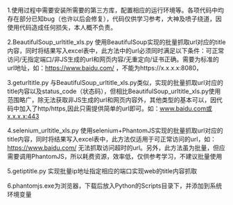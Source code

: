 1.使用过程中需要安装所需要的第三方库，配置相应的运行环境等。各项代码中均存在部分已知bug（也许以后会修复），代码仅供学习参考，大神及喷子绕道，因使用代码造成任何损失，本人概不负责。

2.BeautifulSoup_urltitle_xls.py
使用BeautifulSoup实现的批量抓取url对应的title内容，同时将结果写入excel表中，此方法中的url必须同时满足以下条件：可正常访问/无指定端口/非JS生成的url和网页内容/无重定向/证书正确。需要为标准的url地址，如：https://www.baidu.com/
，不能为https://x.x.x.x:8080，

3.geturltitle.py
与BeautifulSoup_urltitle_xls.py类似，实现的批量抓取url对应的title内容以及status_code（状态码），但相比BeautifulSoup_urltitle_xls.py使用范围略广，除无法获取非JS生成的url和网页内容外，其他类型的基本可以，因代码中加入了http/https,因此只需提供简单的url即可。如：www.baidu.com或x.x.x.x:443

4.selenium_urltitle_xls.py
使用selenium+PhantomJS实现的批量抓取url对应的title内容，同时将结果写入excel表中，此方法仅适用于可正常访问的url，如：https://www.baidu.com/
无法抓取访问超时的url。另外，此方法虽为批量，但应需要调用PhantomJS，所以耗费资源，效率低，仅供参考学习，不建议批量使用

5.getiptitle.py
实现批量ip地址指定相应的端口实现web的title内容抓取

6.phantomjs.exe为浏览器，下载后放入Python的Scripts目录下，并添加到系统环境变量
